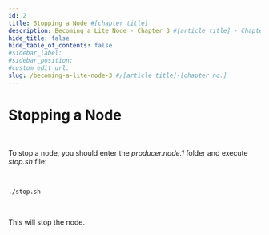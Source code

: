 ```yaml
---
id: 2
title: Stopping a Node #[chapter title]
description: Becoming a Lite Node - Chapter 3 #[article title] - Chapter [chapter no.]
hide_title: false
hide_table_of_contents: false
#sidebar_label:
#sidebar_position:
#custom_edit_url:
slug: /becoming-a-lite-node-3 #/[article title]-[chapter no.]
---
```


# Stopping a Node

<br/>

To stop a node, you should enter the *producer.node.1* folder and execute *stop.sh* file:

<br/>

```shell
./stop.sh
```

<br/>

This will stop the node.